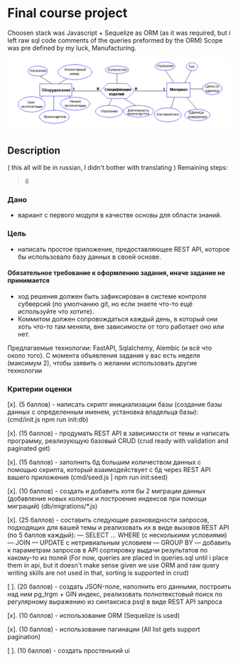 # Final course project

Choosen stack was Javascript + Sequelize as ORM (as it was required, but i left raw sql code comments of the queries preformed by the ORM)
Scope was pre defined by my luck, Manufacturing.

![Diagram image](images/diagram.png)

## Description

( this all will be in russian, I didn't bother with translating )
Remaining steps:
> 6

### Дано

- вариант с первого модуля в качестве основы для области знаний.

### Цель

- написать простое приложение, предоставляющее REST API, которое бы использовало базу данных в своей основе.

#### Обязательное требование к оформлению задания, иначе задание не принимается

- ход решения должен быть зафиксирован в системе контроля субверсий (по умолчанию git, но если знаете что-то ещё используйте что хотите).
- Коммитом должен сопровождаться каждый день, в который они хоть что-то там меняли, вне зависимости от того работает оно или нет.

Предлагаемые технологии: FastAPI, Sqlalchemy, Alembic (и всё что около того). С момента объявления задания у вас есть неделя (максимум 2), чтобы заявить о желании использовать другие технологии

### Критерии оценки

[x]. (5 баллов) - написать скрипт инициализации базы (создание базы данных с определенным именем, установка владельца базы):
(cmd/init.js npm run init:db)

[x]. (15 баллов) - продумать REST API в зависимости от темы и написать программу, реализующую базовый CRUD (crud ready with validation and paginated get)

[x]. (15 баллов) - заполнить бд большим количеством данных с помощью скрипта, который взаимодействует с бд через REST API вашего приложения (cmd/seed.js | npm run init:seed)

[x]. (10 баллов) - создать и добавить хотя бы 2 миграции данных (добавление новых колонок и построение индексов при помощи миграций) (db/migrations/*.js)

[x]. (25 баллов) - составить  следующие разновидности запросов, подходящих для вашей темы и реализовать их в виде вызовов REST API (по 5 баллов каждый):
— SELECT ... WHERE (с несколькими условиями)
— JOIN
— UPDATE с нетривиальным условием
— GROUP BY
— добавить к параметрам запросов в API сортировку выдачи результатов по какому-то из полей
(For now, queries are placed in queries.sql until i place them in api, but it doesn't make sense given we use ORM and raw query writing skills are not used in that, sorting is supported in crud)

[ ]. (20 баллов) - создать JSON-поле, наполнить его данными, построить над ним pg_trgm + GIN индекс, реализовать полнотекстовый поиск по регулярному выражению из синтаксиса psql в виде REST API запроса

[x]. (10 баллов) - использование ORM (Sequelize is used)

[x]. (10 баллов) - использование пагинации (All list gets support pagination)

[ ]. (10 баллов) - создать простенький ui
